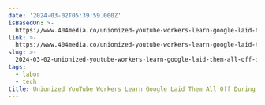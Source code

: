 ```yaml
---
date: '2024-03-02T05:39:59.000Z'
isBasedOn: >-
  https://www.404media.co/unionized-youtube-workers-learn-google-laid-them-all-off-during-city-council-meeting/
link: >-
  https://www.404media.co/unionized-youtube-workers-learn-google-laid-them-all-off-during-city-council-meeting/
slug: >-
  2024-03-02-unionized-youtube-workers-learn-google-laid-them-all-off-during-city-counci
tags:
  - labor
  - tech
title: Unionized YouTube Workers Learn Google Laid Them All Off During City Counci
---
```


